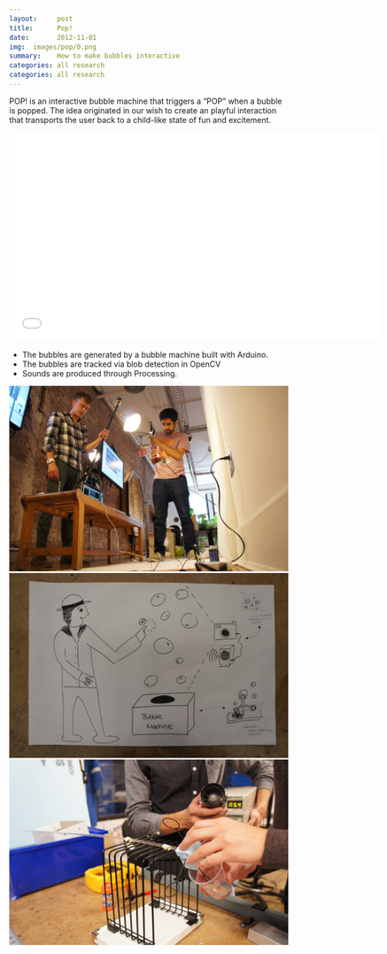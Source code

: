 ```yaml
---
layout:     post
title:      Pop!
date:       2012-11-01
img:  images/pop/0.png
summary:    How to make bubbles interactive
categories: all research
categories: all research
---
```



POP! is an interactive bubble machine that triggers a “POP” when a bubble is popped. The idea originated in our wish to create an playful interaction that transports the user back to a child-like state of fun and excitement.

<div class="mxn1 embed-container">
<iframe class="px4" src="//player.vimeo.com/video/97659314" width="670" height="376" frameborder="0" webkitallowfullscreen mozallowfullscreen allowfullscreen></iframe>
</div>


 - The bubbles are generated by a bubble machine built with Arduino.
 - The bubbles are tracked via blob detection in OpenCV
 - Sounds are produced through Processing.


<div class="mxn1">
  <img src="/images/pop/1.jpg" />
</div>
<div class="mxn1">
  <img src="/images/pop/2.jpg" />
</div>
<div class="mxn1">
  <img src="/images/pop/3.jpg" />
</div>